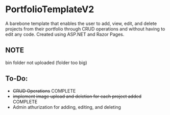 # PortfolioTemplateV2

A barebone template that enables the user to add, view, edit, and delete projects from their portfolio through CRUD operations and without having to edit any code.
Created using ASP.NET and Razor Pages.

## NOTE
bin folder not uploaded (folder too big)

## To-Do:
- ~~CRUD Operations~~ COMPLETE
- ~~implement image upload and deletion for each project added~~ COMPLETE
- Admin athurization for adding, editing, and deleting 

